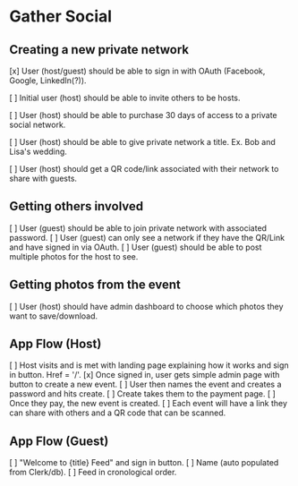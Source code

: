 # Gather Social

## Creating a new private network

[x] User (host/guest) should be able to sign in with OAuth (Facebook, Google, LinkedIn(?)).

[ ] Initial user (host) should be able to invite others to be hosts.

[ ] User (host) should be able to purchase 30 days of access to a private social network.

[ ] User (host) should be able to give private network a title. Ex. Bob and Lisa's wedding.

[ ] User (host) should get a QR code/link associated with their network to share with guests.

## Getting others involved

[ ] User (guest) should be able to join private network with associated password.
[ ] User (guest) can only see a network if they have the QR/Link and have signed in via OAuth.
[ ] User (guest) should be able to post multiple photos for the host to see.

## Getting photos from the event

[ ] User (host) should have admin dashboard to choose which photos they want to save/download.

## App Flow (Host)

[ ] Host visits and is met with landing page explaining how it works and sign in button. Href = '/'.
[x] Once signed in, user gets simple admin page with button to create a new event.
[ ] User then names the event and creates a password and hits create.
[ ] Create takes them to the payment page.
[ ] Once they pay, the new event is created.
[ ] Each event will have a link they can share with others and a QR code that can be scanned.

## App Flow (Guest)

[ ] "Welcome to {title} Feed" and sign in button.
[ ] Name (auto populated from Clerk/db).
[ ] Feed in cronological order.
